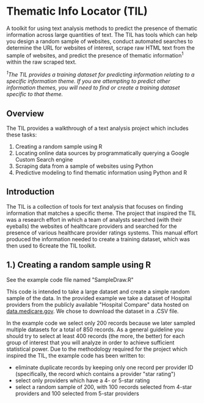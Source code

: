# Thematic Info Locator (TIL)
A toolkit for using text analysis methods to predict the presence of thematic information across large quantities of text.  The TIL has tools which can help you design a random sample of websites, conduct automated searches to determine the URL for websites of interest, scrape raw HTML text from the sample of websites, and predict the presence of thematic information<sup>1</sup> within the raw scraped text.

*<sup>1</sup>The TIL provides a training dataset for predicting information relating to a specific information theme. If you are attempting to predict other information themes, you will need to find or create a training dataset specific to that theme.*

## Overview
The TIL provides a walkthrough of a text analysis project which includes these tasks:

1. Creating a random sample using R
2. Locating online data sources by programmatically querying a Google Custom Search engine
3. Scraping data from a sample of websites using Python
4. Predictive modeling to find thematic information using Python and R

## Introduction
The TIL is a collection of tools for text analysis that focuses on finding information that matches a specific theme.  The project that inspired the TIL was a research effort in which a team of analysts searched (with their eyeballs) the websites of healthcare providers and searched for the presence of various healthcare provider ratings systems. This manual effort produced the information needed to create a training dataset, which was then used to 6create the TIL toolkit.

## 1.) Creating a random sample using R
See the example code file named "SampleDraw.R"

This code is intended to take a large dataset and create a simple random sample of the data.  In the provided example we take a dataset of Hospital providers from the publicly available "Hospital Compare" data hosted on [data.medicare.gov](https://data.medicare.gov/data/hospital-compare "Hospital Compare datasets page").  We chose to download the dataset in a .CSV file.  

In the example code we select only 200 records because we later sampled multiple datasets for a total of 850 records.  As a general guideline you should try to select at least 400 records (the more, the better) for each group of interest that you will analyze in order to achieve sufficient statistical power. Due to the methodology required for the project which inspired the TIL, the example code has been written to: 
+ eliminate duplicate records by keeping only one record per provider ID (specifically, the record which contains a provider "star rating")
+ select only providers which have a 4- or 5-star rating
+ select a random sample of 200, with 100 records selected from 4-star providers and 100 selected from 5-star providers





